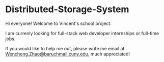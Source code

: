 # Distributed-Storage-System

Hi everyone! Welcome to Vincent's school project.

I am currenly looking for full-stack web developer internships or full-time jobs.

If you would like to help me out, please write me email at Wencheng.Zhao@baruchmail.cuny.edu, much appreciated!
